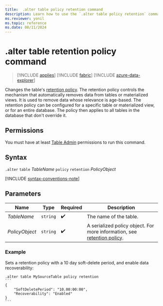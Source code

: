 ```yaml
---
title:  .alter table policy retention command
description: Learn how to use the `.alter table policy retention` command to change the table's retention policy.
ms.reviewer: yonil
ms.topic: reference
ms.date: 08/11/2024
---
```

# .alter table retention policy command

> [!INCLUDE [applies](../includes/applies-to-version/applies.md)] [!INCLUDE [fabric](../includes/applies-to-version/fabric.md)] [!INCLUDE [azure-data-explorer](../includes/applies-to-version/azure-data-explorer.md)]

Changes the table's [retention policy](retention-policy.md). The retention policy controls the mechanism that automatically removes data from tables or materialized views. It is used to remove data whose relevance is age-based. The retention policy can be configured for a specific table or materialized view, or for an entire database. The policy then applies to all tables in the database that don't override it.

## Permissions

You must have at least [Table Admin](../access-control/role-based-access-control.md) permissions to run this command.

## Syntax

`.alter` `table` *TableName* `policy` `retention` *PolicyObject*

[!INCLUDE [syntax-conventions-note](../includes/syntax-conventions-note.md)]

## Parameters

| Name | Type | Required | Description |
|--|--|--|--|
| *TableName* | `string` |  :heavy_check_mark:| The name of the table.|
| *PolicyObject* | `string` |  :heavy_check_mark: | A serialized policy object. For more information, see [retention policy](retention-policy.md).|

### Example

Sets a retention policy with a 10 day soft-delete period, and enable data recoverability:

````kusto
.alter table MySourceTable policy retention
```
{
    "SoftDeletePeriod": "10.00:00:00",
    "Recoverability": "Enabled"
}
```
````
